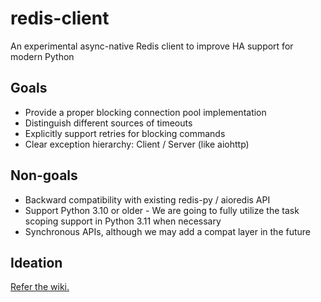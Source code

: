 # redis-client
An experimental async-native Redis client to improve HA support for modern Python


## Goals

* Provide a proper blocking connection pool implementation
* Distinguish different sources of timeouts
* Explicitly support retries for blocking commands
* Clear exception hierarchy: Client / Server (like aiohttp)

## Non-goals

* Backward compatibility with existing redis-py / aioredis API
* Support Python 3.10 or older - We are going to fully utilize the task scoping support in Python 3.11 when necessary
* Synchronous APIs, although we may add a compat layer in the future

## Ideation

[Refer the wiki.](https://github.com/achimnol/redis-client/wiki)
